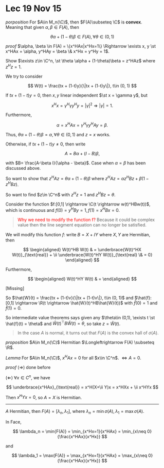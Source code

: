 # Lec 19 Nov 15

*porposition*
For $A\in M_n(\C)$, then $F(A)\subseteq \C$ is **convex**. Meaning that given $\alpha, \beta \in F(A)$, then 

$$
\theta \alpha + (1-\theta) \beta \in F(A), \forall \theta \in (0, 1)
$$

*proof*
$\alpha, \beta \in F(A) = \{x^HAx|x^Hx=1\} \Rightarrow \exists x, y \st x^HAx = \alpha, y^HAy = \beta \& x^Hx = y^Hy = 1$.

Show $\exists z\in \C^n, \st \theta \alpha + (1-\theta)\beta = z^HAz$ where $z^Hz = 1$.

We try to consider 

$$
W(t) = \frac{tx + (1-t)y}{\|tx + (1-t)y\|}, t\in (0, 1)
$$

If $tx + (1-t)y = 0$, then $x, y$ linear independent $\st x = \gamma y$, but

$$
x^Hx = \gamma^H \gamma y^Hy = |\gamma|^2 \Rightarrow |\gamma|=1.
$$

Furthermore, 

$$
\alpha = x^HAx =  \gamma^H \gamma  y^HAy = \beta.
$$

Thus, $\theta \alpha + (1-\theta)\beta = \alpha, \forall \theta\in(0, 1)$ and $z = x$ works.


Otherwise, if $tx+(1-t)y \neq 0$, then write

$$
A = B\alpha + (I-B)\beta,
$$

with $B= \frac{A-\beta I}{\alpha - \beta}$. Case when $\alpha = \beta$ has been discussed above.

So want to show that $z^HAz = \theta \alpha + (1-\theta)\beta$ where $z^HAz = \alpha z^HBz + \beta (1- z^HBz)$.

So want to find $z\in \C^n$ with $z^Hz = 1$ and $z^HBz = \theta$.


Consider the function $f:[0,1] \rightarrow \C(t \rightarrow w(t)^HBw(t))$, which is continuous and $f(0) = y^HBy = 1, f(1) = x^HBx = 0$. 

> <span style='color:red'> Why we need to modify the function f?</span>
Because it could be complex value then the line segment equation can no longer be satisfied.


We will modify this function $f$:
write $B = X+\ii Y$ where $X, Y$ are Hermitian, then 
 
$$
\begin{aligned}
    W(t)^HB W(t) & = \underbrace{W(t)^HX W(t)}_{\text{real}} + \ii \underbrace{W(t)^HY W(t)}_{\text{real} \& = 0}
\end{aligned}
$$


Furthermore, 

$$
\begin{aligned}
    W(t)^HY W(t) &  = 
\end{aligned}
$$


[Missing]


So $\hat{W}(t) = \frac{tx + (1-t)v}{\|tx + (1-t)v\|}, t\in (0, 1)$ and $\hat{f}:[0,1] \rightarrow \R(t \rightarrow \hat{W}(t)^HB\hat{W}(t))$ with $\hat{f}(0) =1$ and $\hat{f}(1) = 0$.

So intermediate value theorems says given any $\theta\in (0,1), \exists t \st \hat{f}(t) = \theta$ and $\hat{W}(t)^\top B\hat{W}(t) = \theta$, so take $z = \hat{W}(t)$.



> In the case $A$ is normal, it turns out that $F(A)$ is the convex hall of $\sigma(A)$.


*proposition*
$A\in M_n(\C)$ Hermitian $\Longleftrightarrow F(A) \subseteq \R$.

*Lemma*
For $A\in M_n(\C)$, $x^HAx = 0$ for all $x\in \C^n$. $\Longleftrightarrow A = 0$.

*proof*
$(\Rightarrow)$ done before

$(\Leftarrow)$ $\forall x\in C^n$, we have 

$$
\underbrace{x^HAx}_{\text{real}} = x^H(X+\ii Y)x = x^HXx + \ii x^HYx
$$

Then $x^HYx = 0$, so $A = X$ is Hermitian.


---

$A$ Hermitian, then $F(A) = [\lambda_n, \lambda_1]$, where $\lambda_n = \min{\sigma(A)}, \lambda_1 = \max{\sigma(A)}$.

In Face, 

$$
\lambda_n = \min{F(A)} = \min_{x^Hx=1}{x^HAx} = \min_{x\neq 0}{\frac{x^HAx}{x^Hx}} 
$$


and 

$$
\lambda_1 = \max{F(A)} = \max_{x^Hx=1}{x^HAx} = \max_{x\neq 0}{\frac{x^HAx}{x^Hx}} 
$$